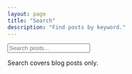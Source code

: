 ```yaml
---
layout: page
title: "Search"
description: "Find posts by keyword."
---
```


<input id="search-box" type="search" placeholder="Search posts..." aria-label="Search posts">
<ul id="search-results" class="search-results"></ul>

<p class="muted">Search covers blog posts only.</p>
